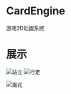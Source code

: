 # CardEngine
游戏2D动画系统

# 展示
![站立](https://user-images.githubusercontent.com/57032017/113245645-f3305b80-92e9-11eb-92df-d5a9f0c01239.gif)
![行走](https://user-images.githubusercontent.com/57032017/113245878-6e920d00-92ea-11eb-84ff-01786895290b.gif)

![烟花](https://user-images.githubusercontent.com/57032017/113246014-bca71080-92ea-11eb-9350-bbbbbab66f92.gif)
